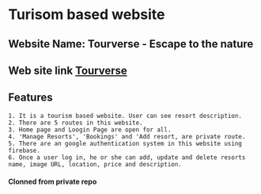 # Turisom based website

## Website Name: Tourverse - Escape to the nature

## Web site link [Tourverse](https://tourverse-ss.web.app/) 

## Features
    1. It is a tourism based website. User can see resort description.
    2. There are 5 routes in this website.
    3. Home page and Loogin Page are open for all.
    4. 'Manage Resorts', 'Bookings' and 'Add resort, are private route.
    5. There are an google authentication system in this website using firebase. 
    6. Once a user log in, he or she can add, update and delete resorts name, image URL, location, price and description.

#### Clonned from private repo
